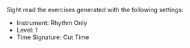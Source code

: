 Sight read the exercises generated with the following settings:

* Instrument: Rhythm Only
* Level: 1
* Time Signature: Cut Time